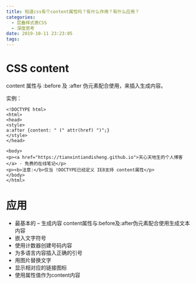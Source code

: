 ```yaml
---
title: 知道css有个content属性吗？有什么作用？有什么应用？
categories:
  - 层叠样式表CSS
  - 深度思考
date: 2019-10-11 23:23:05
tags:
---
```

# CSS content 

content 属性与 :before 及 :after 伪元素配合使用，来插入生成内容。 

实例：

```
<!DOCTYPE html>
<html>
<head>
<style>
a:after {content: " (" attr(href) ")";}
</style>
</head>

<body>
<p><a href="https://tianxintiandisheng.github.io">天心天地生的个人博客</a> - 免费的在线笔记</p>
<p><b>注意:</b>仅当 !DOCTYPE已经定义 IE8支持 content属性</p>
</body>
</html>
```

# 应用

+ 最基本的 – 生成内容  content属性与:before及:after伪元素配合使用生成文本内容 
+ 嵌入文字符号 
+ 使用计数器创建号码内容  
+ 为多语言内容插入正确的引号  
+ 用图片替换文字  
+ 显示相对应的链接图标  
+ 使用属性值作为content内容 